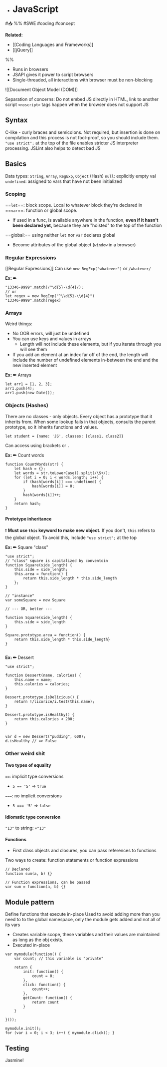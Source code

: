 - # JavaScript
#📥 
%%
#SWE 
#coding
#concept

**Related:**
-  [[Coding Languages and Frameworks]]
-  [[jQuery]]

%%

- Runs in browsers
- JSAPI gives it power to script browsers 
- Single-threaded, all interactions with browser must be non-blocking

![[Document Object Model (DOM)]]

Separation of concerns: Do not embed JS directly in HTML, link to another script 
`<noscript>` tags happen when the browser does not support JS


## Syntax
C-like - curly braces and semicolons. Not required, but insertion is done on compilation and this process is not fool-proof, so you should include them. 
`"use strict";` at the top of the file enables stricter JS interpreter processing.
JSLint also helps to detect bad JS

## Basics 
Data types: `String`, `Array`, `RegExp`, `Object` (Hash)
`null`: explicitly empty val
`undefined`: assigned to vars that have not been initialized

### Scoping
==`let`==: block scope. Local to whatever block they're declared in
==`var`==: function or global scope. 
- If used in a func, is available anywhere in the function, **even if it hasn't been declared yet,** because they are "hoisted" to the top of the function

==global:== using neither `let` nor `var` declares global
- Become attributes of the global object (`window` in a browser)

### Regular Expressions
[[Regular Expressions]]
Can use `new RegExp("whatever")` or `/whatever/`

**Ex: ✏**  
```Js
"13346-9999".match(/^\d{5}-\d{4}/);
// or
let regex = new RegExp("^\\d{5}-\\d{4}")
"13346-9999".match(regex)

```

### Arrays
Weird things:
- No OOB errors, will just be undefined
- You can use keys and values in arrays
	- Length will not include these elements, but if you iterate through you will see them
- If you add an element at an index far off of the end, the length will include the number of undefined elements in-between the end and the new inserted element 

**Ex: ✏**  Arrays
```JS
let arr1 = [1, 2, 3];
arr1.push(4);
arr1.push(new Date());
```

### Objects (Hashes)
There are no classes - only objects. Every object has a prototype that it inherits from. When some lookup fails in that objects, consults the parent prototype, so it inherits functions and values. 

```JS
let student = {name: 'JS', classes: [class1, class2]}
```

Can access using brackets or `.`

**Ex: ✏**  Count words
```JS
function CountWords(str) {
	let hash = {};
	let words = str.toLowerCase().split(/\S+/);
	for (let i = 0; i < words.length; i++) {
		if (hash[words[i]] === undefined) {
			hash[words[i]] = 0;
		}
		hash[words[i]]++;
	}
	return hash;
}
```

#### Prototype inheritance
❗ **Must use `this` keyword to make new object.** If you don't, `this` refers to the global object. To avoid this, include `"use strict";` at the top 

**Ex: ✏**  Square "class"
```JS
"use strict";
// "class" square is capitalized by conventoin
function Square(side_length) {
	this.side = side_length;
	this.area = function() {
		return this.side_length * this.side_length
	};
}

// "instance"
var someSquare = new Square

// --- OR, better ---

function Square(side_length) {
	this.side = side_length
}

Square.prototype.area = function() {
	return this.side_length * this.side_length}
}


```

**Ex: ✏**  Dessert
```JS
"use strict";

function Dessert(name, calories) {
	this.name = name;
	this.calories = calories;
}

Dessert.prototype.isDelicious() {
	return !/licorice/i.test(this.name);
}

Dessert.prototype.isHealthy() {
	return this.calories < 200;
}


var d = new Dessert("pudding", 600);
d.isHealthy // => False
```


### Other weird shit
#### Two types of equality

`==`: implicit type conversions
-  `5 == '5'` => `true`

`===`: no implicit conversions
- `5 === '5'` => `false`

#### Idiomatic type conversion
`"13"` to string: `+"13"`

#### Functions
- First class objects and closures, you can pass references to functions

Two ways to create: function statements or function expressions

```JS
// Declared
function sum(a, b) {}

// Function expressions, can be passed
var sum = function(a, b) {}
```

## Module pattern
Define functions that execute in-place
Used to avoid adding more than you need to to the global namespace, only the module gets added and not all of its vars
- Creates variable scope, these variables and their values are maintained as long as the obj exists. 
- Executed in-place

```JS
var mymodule(function() {
	var count; // this variable is "private"
	
	return {
		init: function() {
			count = 0;
		},
		click: function() {
			count++;
		},
		getCount: function() {
			return count
		}
	}
	
}());

mymodule.init();
for (var i = 0; i < 3; i++) { mymodule.click(); }

```

## Testing
Jasmine!